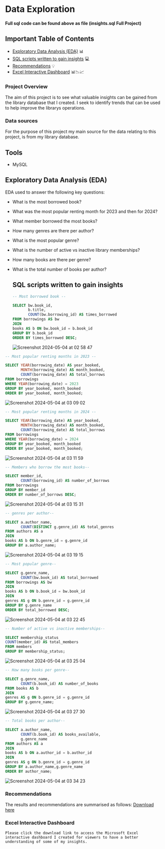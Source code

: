 # Data Exploration 

#### Full sql code can be found above as file (insights.sql  Full Project)

## Important Table of Contents 

- [Exploratory Data Analysis (EDA)](#exploratory-data-analysis-eda) 📊
- [SQL scripts written to gain insights](#sql-scripts-written-to-gain-insights) 💻
- [Recommendations](#recommendations) 💡
- [Excel Interactive Dashboard](#excel-interactive-dashboard) 📊📉📈
  


### Project Overview

The aim of this project is to see what valuable insights can be gained from the library database that I created. I seek to identify trends that can be used
to help improve the librarys operations.


### Data sources

For the purpose of this project my main source for the data relating to this project, is from 
my library database.


## Tools 

- MySQL

## Exploratory Data Analysis (EDA)

   EDA used to answer the following key questions:

   - What is the most borrowed book?
   - What was the most popular renting month for 2023 and then for 2024?
   - What member borrowed the most books?
   - How many genres are there per author?
   - What is the most popular genre?
   - What is the number of active vs inactive library memberships?
   - How many books are there per genre?
   - What is the total number of books per author?

     ## SQL scripts written to gain insights
     
     ```sql
     -- Most borrowed book --
     
     SELECT bw.book_id,
            b.title,
            COUNT(bw.borrowing_id) AS times_borrowed
     FROM borrowings AS bw
     JOIN
     books AS b ON bw.book_id = b.book_id
     GROUP BY b.book_id
     ORDER BY times_borrowed DESC;
     ```
     ![Screenshot 2024-05-04 at 02 58 47](https://github.com/JoshuaAsante1997/Library-Database/assets/149339304/21596f9a-5bf4-49dd-8e0e-a500b4eb7a0f)

```sql
-- Most popular renting months in 2023 --

SELECT YEAR(borrowing_date) AS year_booked,
       MONTH(borrowing_date) AS month_booked,
       COUNT(borrowing_date) AS total_borrows
FROM borrowings
WHERE YEAR(borrowing_date) = 2023
GROUP BY year_booked, month_booked
ORDER BY year_booked, month_booked;
```
![Screenshot 2024-05-04 at 03 09 02](https://github.com/JoshuaAsante1997/Library-Database/assets/149339304/97308f46-2033-4f4b-b81e-b9435889903d)

```sql
-- Most popular renting months in 2024 --

SELECT YEAR(borrowing_date) AS year_booked,
       MONTH(borrowing_date) AS month_booked,
       COUNT(borrowing_date) AS total_borrows
FROM borrowings
WHERE YEAR(borrowing_date) = 2024
GROUP BY year_booked, month_booked
ORDER BY year_booked, month_booked;
```
![Screenshot 2024-05-04 at 03 11 59](https://github.com/JoshuaAsante1997/Library-Database/assets/149339304/984f4dc1-acd9-429b-9cad-6d3814770e4d)

```sql
-- Members who borrow the most books--

SELECT member_id,
       COUNT(borrowing_id) AS number_of_borrows
FROM borrowings
GROUP BY member_id
ORDER BY number_of_borrows DESC;
```
![Screenshot 2024-05-04 at 03 15 31](https://github.com/JoshuaAsante1997/Library-Database/assets/149339304/f4bf3317-fc07-493d-bea3-7337d9d0c94e)

```sql
-- genres per author--

SELECT a.author_name,
       COUNT(DISTINCT g.genre_id) AS total_genres
FROM authors AS a
JOIN
books AS b ON b.genre_id = g.genre_id
GROUP BY a.author_name;
```
![Screenshot 2024-05-04 at 03 19 15](https://github.com/JoshuaAsante1997/Library-Database/assets/149339304/74b3b531-b32b-419f-bec1-a3cc2892952b)


```sql
-- Most popular genre--

SELECT g.genre_name,
       COUNT(bw.book_id) AS total_borrowed
FROM borrowings AS bw
JOIN
books AS b ON b.book_id = bw.book_id
JOIN
genres AS g ON b.genre_id = g.genre_id
GROUP BY g.genre_name
ORDER BY total_borrowed DESC;
```
![Screenshot 2024-05-04 at 03 22 45](https://github.com/JoshuaAsante1997/Library-Database/assets/149339304/5e8ff8db-724e-44ac-b475-0ac5c4a900d3)

```sql
-- Number of active vs inactive memberships--

SELECT membership_status
COUNT(member_id) AS total_members
FROM members
GROUP BY membership_status;
```
![Screenshot 2024-05-04 at 03 25 04](https://github.com/JoshuaAsante1997/Library-Database/assets/149339304/02153fec-60fe-4e3d-b4db-0c7652cc882a)

```sql
-- How many books per genre--

SELECT g.genre_name,
       COUNT(b.book_id) AS number_of_books
FROM books AS b
JOIN
genres AS g ON b.genre_id = g.genre_id
GROUP BY g.genre_name;
```
![Screenshot 2024-05-04 at 03 27 30](https://github.com/JoshuaAsante1997/Library-Database/assets/149339304/1301c1ac-94f3-4785-94ed-51d559b85cc5)

```sql
-- Total books per author--

SELECT a.author_name,
       COUNT(b.book_id) AS books_available,
       g.genre_name
FROM authors AS a
JOIN
books AS b ON a.author_id = b.author_id
JOIN
genres AS g ON b.genre_id = g.genre_id
GROUP BY a.author_name,g.genre_name
ORDER BY author_name;
```
![Screenshot 2024-05-04 at 03 34 23](https://github.com/JoshuaAsante1997/Library-Database/assets/149339304/3f65c389-c47d-47a2-b244-bf870e1c704e)

### Recommendations

The results and recommendations are summarised as follows: [Download here](https://github.com/JoshuaAsante1997/Library-Database/files/15209902/Data.exploration.findings.pdf)


### Excel Interactive Dashboard

    Please click the download link to access the Microsoft Excel interactive dashboard I created for viewers to have a better understanding of some of my insights.

